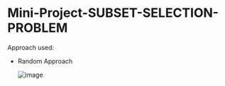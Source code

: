 # Mini-Project-SUBSET-SELECTION-PROBLEM
Approach used:
- Random Approach

  ![image](https://github.com/prabhmeettkaur/Mini-Project-SUBSET-SELECTION-PROBLEM-/assets/112319403/7eff56ab-7133-4a57-9a63-71c3ce6a7d17)


